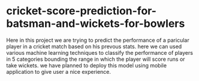 # cricket-score-prediction-for-batsman-and-wickets-for-bowlers
Here in this project we are trying to predict the performance of a paricular player in a cricket match based on his prevous stats. here we can used various machine learning techniques to classify the performance of players in 5 categories bounding the range in which the player will score runs or take wickets. we have planned to deploy this model using mobile application to give user a nice experience.
